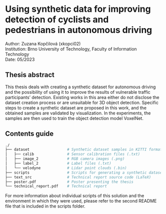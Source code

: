 # Using synthetic data for improving detection of cyclists and pedestrians in autonomous driving

Author:       Zuzana Kopčilová (xkopci02) <br />
Institution:  Brno University of Technology, Faculty of Information Technology <br />
Date:         05/2023 <br />

## Thesis abstract
This thesis deals with creating a synthetic dataset for autonomous driving and the possibility of using it to improve the results of vulnerable traffic participants’ detection. Existing
works in this area either do not disclose the dataset creation process or are unsuitable for
3D object detection. Specific steps to create a synthetic dataset are proposed in this work,
and the obtained samples are validated by visualization. In the experiments, the samples
are then used to train the object detection model VoxelNet.

## Contents guide

```bash
./
├── dataset                 # Synthetic dataset samples in KITTI format
│   ├── calib               # Sensor calibration files (.txt)
│   ├── image_2             # RGB camera images (.png)
│   ├── label_2             # Label files (.txt)
│   └── velodyne            # Lidar point clouds (.bin)
├── scripts                 # Scripts for generating a synthetic dataset
├── text_src                # Technical report source code (LaTeX)
├── poster.pdf              # Poster presenting the thesis
└── technical_report.pdf    # Technical report
```
For more information about individual scripts of this solution and the environment in which they were used, please refer to the second README file that is included in the scripts folder.